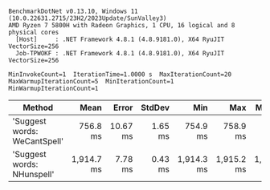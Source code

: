 ```

BenchmarkDotNet v0.13.10, Windows 11 (10.0.22631.2715/23H2/2023Update/SunValley3)
AMD Ryzen 7 5800H with Radeon Graphics, 1 CPU, 16 logical and 8 physical cores
  [Host]     : .NET Framework 4.8.1 (4.8.9181.0), X64 RyuJIT VectorSize=256
  Job-TPWOKF : .NET Framework 4.8.1 (4.8.9181.0), X64 RyuJIT VectorSize=256

MinInvokeCount=1  IterationTime=1.0000 s  MaxIterationCount=20  
MaxWarmupIterationCount=5  MinIterationCount=1  MinWarmupIterationCount=1  

```
| Method                       | Mean       | Error    | StdDev  | Min        | Max        | Median     | Ratio |
|----------------------------- |-----------:|---------:|--------:|-----------:|-----------:|-----------:|------:|
| &#39;Suggest words: WeCantSpell&#39; |   756.8 ms | 10.67 ms | 1.65 ms |   754.9 ms |   758.9 ms |   756.6 ms |  1.00 |
| &#39;Suggest words: NHunspell&#39;   | 1,914.7 ms |  7.78 ms | 0.43 ms | 1,914.3 ms | 1,915.2 ms | 1,914.7 ms |  2.53 |
